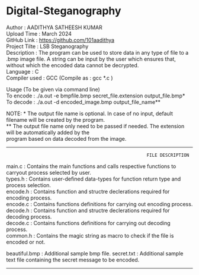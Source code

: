 # Digital-Steganography
Author : AADITHYA SATHEESH KUMAR  
Upload Time : March 2024  
GitHub Link : https://github.com/101aadithya  
Project Tilte : LSB Steganography  
Description : The program can be used to store data in any type of file to a .bmp image file. A string can be input by the user
	      which ensures that, without which the encoded data cannot be decrypted.  
Language : C  
Compiler used : GCC (Compile as : gcc *.c )  
  
Usage (To be given via command line)  
To encode : ./a.out -e bmpfile.bmp secret_file.extension output_file.bmp*  
To decode : ./a.out -d encoded_image.bmp output_file_name**  
  
NOTE: * The output file name is optional. In case of no input, default filename will be created by the program.  
       ** The output file name only need to be passed if needed. The extension will be automatically added by the  
        program based on data decoded from the image.  
  

  *******************************************
                                                         FILE DESCRIPTION

main.c    :   Contains the main functions and calls respective functions to carryout process selected by user.  
types.h   :   Contains user-defined data-types for function return type and process selection.  
encode.h  :   Contains function and structre declerations required for encoding process.  
encode.c  :   Contains functions definitions for carrying out encoding process.  
decode.h  :   Contains function and structre declerations required for decoding process.  
decode.c  :   Contains functions definitions for carrying out decoding process.  
common.h  :   Contains the magic string as macro to check if the file is encoded or not.

beautiful.bmp  : Additional sample bmp file.
secret.txt     : Additional sample text file containing the secret message to be encoded.

  *******************************************
